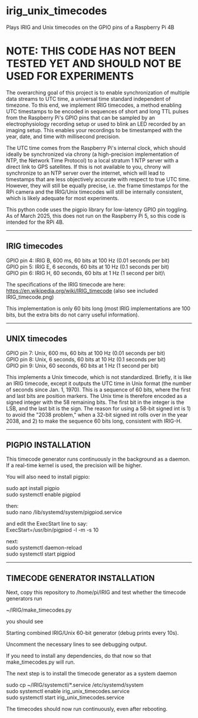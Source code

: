 # irig_unix_timecodes
Plays IRIG and Unix timecodes on the GPIO pins of a Raspberry Pi 4B

<h1>NOTE: THIS CODE HAS NOT BEEN TESTED YET AND SHOULD NOT BE USED FOR EXPERIMENTS</h1>

The overarching goal of this project is to enable synchronization of multiple data streams to UTC time, a universal time standard independent of timezone. To this end, we implement IRIG timecodes, a method enabling UTC timestamps to be encoded in sequences of short and long TTL pulses from the Raspberry Pi's GPIO pins that can be sampled by an electrophysiology recording setup or used to blink an LED recorded by an imaging setup. This enables your recordings to be timestamped with the year, date, and time with millisecond precision.

The UTC time comes from the Raspberry Pi's internal clock, which should ideally be synchronized via chrony (a high-precision implementation of NTP, the Network Time Protocol) to a local stratum 1 NTP server with a direct link to GPS satellites. If this is not available to you, chrony will synchronize to an NTP server over the internet, which will lead to timestamps that are less objectively accurate with respect to true UTC time. However, they will still be equally precise, i.e. the frame timestamps for the RPi camera and the IRIG/Unix timecodes will still be internally consistent, which is likely adequate for most experiments.

This python code uses the pigpio library for low-latency GPIO pin toggling. As of March 2025, this does not run on the Raspberry Pi 5, so this code is intended for the RPi 4B. 

--------------
IRIG timecodes
--------------

GPIO pin 4: IRIG B, 600 ms, 60 bits at 100 Hz (0.01 seconds per bit)\
GPIO pin 5: IRIG E, 6 seconds, 60 bits at 10 Hz (0.1 seconds per bit)\
GPIO pin 6: IRIG H, 60 seconds, 60 bits at 1 Hz (1 second per bit)\

The specifications of the IRIG timecode are here:\
https://en.wikipedia.org/wiki/IRIG_timecode (also see included IRIG_timecode.png)

This implementation is only 60 bits long (most IRIG implementations are 100 bits, but the extra bits do not carry useful information).

--------------
UNIX timecodes
--------------

GPIO pin 7: Unix, 600 ms, 60 bits at 100 Hz (0.01 seconds per bit)\
GPIO pin 8: Unix, 6 seconds, 60 bits at 10 Hz (0.1 seconds per bit)\
GPIO pin 9: Unix, 60 seconds, 60 bits at 1 Hz (1 second per bit)

This implements a Unix timecode, which is not standardized. Briefly, it is like an IRIG timecode, except it outputs the UTC time in Unix format (the number of seconds since Jan. 1, 1970). This is a sequence of 60 bits, where the first and last bits are position markers. The Unix time is therefore encoded as a signed integer with the 58 remaining bits. The first bit in the integer is the LSB, and the last bit is the sign. The reason for using a 58-bit signed int is 1) to avoid the "2038 problem," when a 32-bit signed int rolls over in the year 2038, and 2) to make the sequence 60 bits long, consistent with IRIG-H.


-------------------
PIGPIO INSTALLATION
-------------------

This timecode generator runs continuously in the background as a daemon. If a real-time kernel is used, the precision will be higher.

You will also need to install pigpio:

sudo apt install pigpio\
sudo systemctl enable pigpiod

then:\
sudo nano /lib/systemd/system/pigpiod.service

and edit the ExecStart line to say:\
ExecStart=/usr/bin/pigpiod -l -m -s 10

next:\
sudo systemctl daemon-reload\
sudo systemctl start pigpiod


-------------------------------
TIMECODE GENERATOR INSTALLATION
-------------------------------

Next, copy this repository to /home/pi/IRIG and test whether the timecode generators run

~/IRIG/make_timecodes.py

you should see

Starting combined IRIG/Unix 60-bit generator (debug prints every 10s).

Uncomment the necessary lines to see debugging output.

If you need to install any dependencies, do that now so that make_timecodes.py will run.

The next step is to install the timecode generator as a system daemon

sudo cp ~/IRIG/systemctl/*.service /etc/systemd/system\
sudo systemctl enable irig_unix_timecodes.service\
sudo systemctl start irig_unix_timecodes.service

The timecodes should now run continuously, even after rebooting.